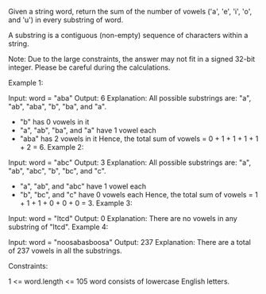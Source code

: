 Given a string word, return the sum of the number of vowels ('a', 'e', 'i', 'o', and 'u') in every substring of word.

A substring is a contiguous (non-empty) sequence of characters within a string.

Note: Due to the large constraints, the answer may not fit in a signed 32-bit integer. Please be careful during the calculations.

 

Example 1:

Input: word = "aba"
Output: 6
Explanation: 
All possible substrings are: "a", "ab", "aba", "b", "ba", and "a".
- "b" has 0 vowels in it
- "a", "ab", "ba", and "a" have 1 vowel each
- "aba" has 2 vowels in it
Hence, the total sum of vowels = 0 + 1 + 1 + 1 + 1 + 2 = 6. 
Example 2:

Input: word = "abc"
Output: 3
Explanation: 
All possible substrings are: "a", "ab", "abc", "b", "bc", and "c".
- "a", "ab", and "abc" have 1 vowel each
- "b", "bc", and "c" have 0 vowels each
Hence, the total sum of vowels = 1 + 1 + 1 + 0 + 0 + 0 = 3. 
Example 3:

Input: word = "ltcd"
Output: 0
Explanation: There are no vowels in any substring of "ltcd".
Example 4:

Input: word = "noosabasboosa"
Output: 237
Explanation: There are a total of 237 vowels in all the substrings.
 

Constraints:

1 <= word.length <= 105
word consists of lowercase English letters.

